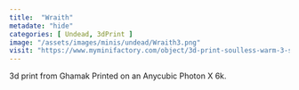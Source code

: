 ```yaml
---
title:  "Wraith"
metadate: "hide"
categories: [ Undead, 3dPrint ]
image: "/assets/images/minis/undead/Wraith3.png"
visit: "https://www.myminifactory.com/object/3d-print-soulless-warm-3-support-ready-215478"
---
```

3d print from Ghamak
Printed on an Anycubic Photon X 6k.